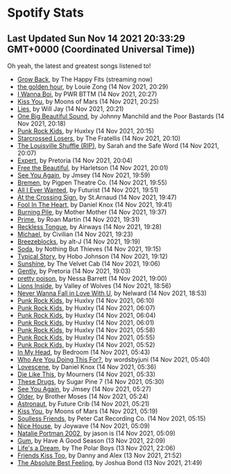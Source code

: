 
# Spotify Stats
## Last Updated Sun Nov 14 2021 20:33:29 GMT+0000 (Coordinated Universal Time))

Oh yeah, the latest and greatest songs listened to!

- [Grow Back](https://www.last.fm/music/The+Happy+Fits/_/Grow+Back), by The Happy Fits (streaming now)
- [the golden hour](https://www.last.fm/music/Louie+Zong/_/the+golden+hour), by Louie Zong (14 Nov 2021, 20:29)
- [I Wanna Boi](https://www.last.fm/music/PWR+BTTM/_/I+Wanna+Boi), by PWR BTTM (14 Nov 2021, 20:27)
- [Kiss You](https://www.last.fm/music/Moons+of+Mars/_/Kiss+You), by Moons of Mars (14 Nov 2021, 20:25)
- [Lies](https://www.last.fm/music/Will+Jay/_/Lies), by Will Jay (14 Nov 2021, 20:21)
- [One Big Beautiful Sound](https://www.last.fm/music/Johnny+Manchild+and+the+Poor+Bastards/_/One+Big+Beautiful+Sound), by Johnny Manchild and the Poor Bastards (14 Nov 2021, 20:18)
- [Punk Rock Kids](https://www.last.fm/music/Huxlxy/_/Punk+Rock+Kids), by Huxlxy (14 Nov 2021, 20:15)
- [Starcrossed Losers](https://www.last.fm/music/The+Fratellis/_/Starcrossed+Losers), by The Fratellis (14 Nov 2021, 20:10)
- [The Louisville Shuffle (RIP)](https://www.last.fm/music/Sarah+and+the+Safe+Word/_/The+Louisville+Shuffle+(RIP)), by Sarah and the Safe Word (14 Nov 2021, 20:07)
- [Expert](https://www.last.fm/music/Pretoria/_/Expert), by Pretoria (14 Nov 2021, 20:04)
- [Free the Beautiful](https://www.last.fm/music/Harletson/_/Free+the+Beautiful), by Harletson (14 Nov 2021, 20:01)
- [See You Again](https://www.last.fm/music/Jmsey/_/See+You+Again), by Jmsey (14 Nov 2021, 19:59)
- [Bremen](https://www.last.fm/music/Pigpen+Theatre+Co./_/Bremen), by Pigpen Theatre Co. (14 Nov 2021, 19:55)
- [All I Ever Wanted](https://www.last.fm/music/Futurist/_/All+I+Ever+Wanted), by Futurist (14 Nov 2021, 19:51)
- [At the Crossing Sign](https://www.last.fm/music/St.Arnaud/_/At+the+Crossing+Sign), by St.Arnaud (14 Nov 2021, 19:47)
- [Fool In The Heart](https://www.last.fm/music/Daniel+Knox/_/Fool+In+The+Heart), by Daniel Knox (14 Nov 2021, 19:41)
- [Burning Pile](https://www.last.fm/music/Mother+Mother/_/Burning+Pile), by Mother Mother (14 Nov 2021, 19:37)
- [Prime](https://www.last.fm/music/Roan+Martin/_/Prime), by Roan Martin (14 Nov 2021, 19:31)
- [Reckless Tongue](https://www.last.fm/music/Airways/_/Reckless+Tongue), by Airways (14 Nov 2021, 19:28)
- [Michael](https://www.last.fm/music/Civilian/_/Michael), by Civilian (14 Nov 2021, 19:23)
- [Breezeblocks](https://www.last.fm/music/alt-J/_/Breezeblocks), by alt-J (14 Nov 2021, 19:19)
- [Soda](https://www.last.fm/music/Nothing+But+Thieves/_/Soda), by Nothing But Thieves (14 Nov 2021, 19:15)
- [Typical Story](https://www.last.fm/music/Hobo+Johnson/_/Typical+Story), by Hobo Johnson (14 Nov 2021, 19:12)
- [Sunshine](https://www.last.fm/music/The+Velvet+Cab/_/Sunshine), by The Velvet Cab (14 Nov 2021, 19:06)
- [Gently](https://www.last.fm/music/Pretoria/_/Gently), by Pretoria (14 Nov 2021, 19:03)
- [pretty poison](https://www.last.fm/music/Nessa+Barrett/_/pretty+poison), by Nessa Barrett (14 Nov 2021, 19:00)
- [Lions Inside](https://www.last.fm/music/Valley+of+Wolves/_/Lions+Inside), by Valley of Wolves (14 Nov 2021, 18:56)
- [Never Wanna Fall in Love With U](https://www.last.fm/music/Nelward/_/Never+Wanna+Fall+in+Love+With+U), by Nelward (14 Nov 2021, 18:53)
- [Punk Rock Kids](https://www.last.fm/music/Huxlxy/_/Punk+Rock+Kids), by Huxlxy (14 Nov 2021, 06:10)
- [Punk Rock Kids](https://www.last.fm/music/Huxlxy/_/Punk+Rock+Kids), by Huxlxy (14 Nov 2021, 06:07)
- [Punk Rock Kids](https://www.last.fm/music/Huxlxy/_/Punk+Rock+Kids), by Huxlxy (14 Nov 2021, 06:04)
- [Punk Rock Kids](https://www.last.fm/music/Huxlxy/_/Punk+Rock+Kids), by Huxlxy (14 Nov 2021, 06:01)
- [Punk Rock Kids](https://www.last.fm/music/Huxlxy/_/Punk+Rock+Kids), by Huxlxy (14 Nov 2021, 05:58)
- [Punk Rock Kids](https://www.last.fm/music/Huxlxy/_/Punk+Rock+Kids), by Huxlxy (14 Nov 2021, 05:55)
- [Punk Rock Kids](https://www.last.fm/music/Huxlxy/_/Punk+Rock+Kids), by Huxlxy (14 Nov 2021, 05:52)
- [In My Head](https://www.last.fm/music/Bedroom/_/In+My+Head), by Bedroom (14 Nov 2021, 05:43)
- [Who Are You Doing This For?](https://www.last.fm/music/wordsbyjuni/_/Who+Are+You+Doing+This+For%3F), by wordsbyjuni (14 Nov 2021, 05:40)
- [Lovescene](https://www.last.fm/music/Daniel+Knox/_/Lovescene), by Daniel Knox (14 Nov 2021, 05:36)
- [Die Like This](https://www.last.fm/music/Mourners/_/Die+Like+This), by Mourners (14 Nov 2021, 05:33)
- [These Drugs](https://www.last.fm/music/Sugar+Pine+7/_/These+Drugs), by Sugar Pine 7 (14 Nov 2021, 05:30)
- [See You Again](https://www.last.fm/music/Jmsey/_/See+You+Again), by Jmsey (14 Nov 2021, 05:27)
- [Older](https://www.last.fm/music/Brother+Moses/_/Older), by Brother Moses (14 Nov 2021, 05:24)
- [Astronaut](https://www.last.fm/music/Future+Crib/_/Astronaut), by Future Crib (14 Nov 2021, 05:21)
- [Kiss You](https://www.last.fm/music/Moons+of+Mars/_/Kiss+You), by Moons of Mars (14 Nov 2021, 05:19)
- [Soulless Friends](https://www.last.fm/music/Peter+Cat+Recording+Co./_/Soulless+Friends), by Peter Cat Recording Co. (14 Nov 2021, 05:15)
- [Nice House](https://www.last.fm/music/Joywave/_/Nice+House), by Joywave (14 Nov 2021, 05:09)
- [Natalie Portman 2002](https://www.last.fm/music/jason+is/_/Natalie+Portman+2002), by jason is (14 Nov 2021, 05:09)
- [Gum](https://www.last.fm/music/Have+A+Good+Season/_/Gum), by Have A Good Season (13 Nov 2021, 22:09)
- [Life's a Dream](https://www.last.fm/music/The+Polar+Boys/_/Life%27s+a+Dream), by The Polar Boys (13 Nov 2021, 22:06)
- [Friends Kiss Too](https://www.last.fm/music/Danny+and+Alex/_/Friends+Kiss+Too), by Danny and Alex (13 Nov 2021, 21:52)
- [The Absolute Best Feeling](https://www.last.fm/music/Joshua+Bond/_/The+Absolute+Best+Feeling), by Joshua Bond (13 Nov 2021, 21:49)
